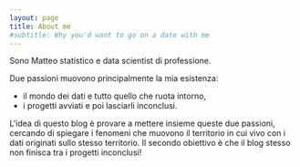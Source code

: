 ```yaml
---
layout: page
title: About me
#subtitle: Why you'd want to go on a date with me
---
```


Sono Matteo statistico e data scientist di professione.

Due passioni muovono principalmente la mia esistenza:
 - il mondo dei dati e tutto quello che ruota intorno,
 - i progetti avviati e poi lasciarli inconclusi.

L'idea di questo blog è provare a mettere insieme queste due passioni, cercando di spiegare i fenomeni che muovono il territorio in cui vivo con i dati originati sullo stesso territorio. Il secondo obiettivo è che il blog stesso non finisca tra i progetti inconclusi!
